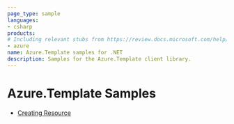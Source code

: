 ```yaml
---
page_type: sample
languages:
- csharp
products:
# Including relevant stubs from https://review.docs.microsoft.com/help/contribute/metadata-taxonomies#product
- azure
name: Azure.Template samples for .NET
description: Samples for the Azure.Template client library.
---
```


# Azure.Template Samples

- [Creating Resource](https://github.com/Azure/azure-sdk-for-net/blob/3ac301ac6435c818ad7a9946ab1c4023cee236ff/eng/templates/Azure.Template/samples/Sample1_CreateResource.md)
